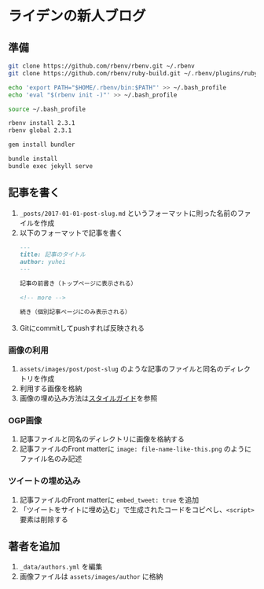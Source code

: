 # ライデンの新人ブログ

## 準備

```bash
git clone https://github.com/rbenv/rbenv.git ~/.rbenv
git clone https://github.com/rbenv/ruby-build.git ~/.rbenv/plugins/ruby-build

echo 'export PATH="$HOME/.rbenv/bin:$PATH"' >> ~/.bash_profile
echo 'eval "$(rbenv init -)"' >> ~/.bash_profile

source ~/.bash_profile

rbenv install 2.3.1
rbenv global 2.3.1

gem install bundler
```

```bash
bundle install
bundle exec jekyll serve
```

## 記事を書く

1. `_posts/2017-01-01-post-slug.md` というフォーマットに則った名前のファイルを作成
1. 以下のフォーマットで記事を書く
    ```markdown
    ---
    title: 記事のタイトル
    author: yuhei
    ---

    記事の前書き（トップページに表示される）

    <!-- more -->

    続き（個別記事ページにのみ表示される）
    ```
1. Gitにcommitしてpushすれば反映される

### 画像の利用

1. `assets/images/post/post-slug` のような記事のファイルと同名のディレクトリを作成
1. 利用する画像を格納
1. 画像の埋め込み方法は[スタイルガイド](https://ryden-inc.github.io/rookies/posts/styleguide.html)を参照

### OGP画像

1. 記事ファイルと同名のディレクトリに画像を格納する
1. 記事ファイルのFront matterに `image: file-name-like-this.png` のようにファイル名のみ記述

### ツイートの埋め込み

1. 記事ファイルのFront matterに `embed_tweet: true` を追加
1. 「ツイートをサイトに埋め込む」で生成されたコードをコピペし、`<script>`要素は削除する

## 著者を追加

1. `_data/authors.yml` を編集
1. 画像ファイルは `assets/images/author` に格納
